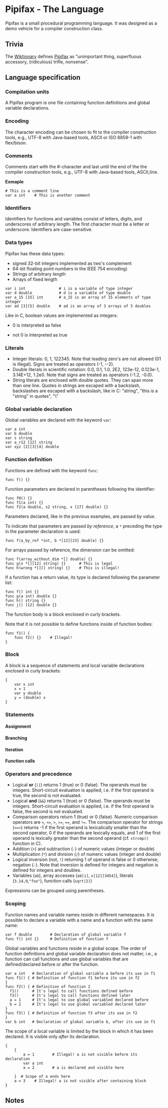 # Pipifax - The Language

Pipifax is a small procedural programming language. It was designed as a
demo vehicle for a compiler construction class.

## Trivia

The [Wiktionary](https://de.wiktionary.org/wiki/Wiktionary:Hauptseite) defines [Pipifax](https://de.wiktionary.org/wiki/Pipifax) as "unimportant thing, superfluous accessory, (ridiculous) trifle, nonsense".

## Language specification

### Compilation units

A Pipifax program is one file containing function definitions and
global variable declarations.

### Encoding

The character encoding can be chosen to fit to the compiler construction tools, e.g., UTF-8 with Java-based tools, ASCII or ISO 8859-1 with flex/bison.

### Comments

Comments start with the #-character and last until the end of the the compiler construction tools, e.g., UTF-8 with Java-based tools, ASCII,line.

**Exmaple**

```
# This is a comment line
var a int    # This is another comment
```

### Identifiers

Identifiers for functions and variables consist of letters, digits, and underscores of arbitrary length. The first character must be a letter or underscore. Identifiers are case-sensitive.

### Data types

Pipifax has these data types:

- signed 32-bit integers implemented as two's complement
- 64-bit floating point numbers in the IEEE 754 encoding)
- Strings of arbitrary length
- Arrays of fixed length

```
var i int               # i is a variable of type integer
var d double            # d is a variable of type double
var a_15 [15] int       # a_15 is an array of 15 elements of type integer
var ad [3][5] double    # ad is an array of 3 arrays of 5 doubles
```

Like in C, boolean values are implemented as integers:

- 0 is interpreted as false

- not 0 is interpreted as true

### Literals

- Integer literals: 0, 1, 122345. Note that leading zero's are not allowed (01 is illegal). Signs are treated as operators (-1, --2).
- Double literals in scientific notation: 0.0, 0.1, 1.0, 2E2, 123e-12, 0.123e-1, 3.14E+12, 1.2e0. Note that signs are treated as operators (-1.2, -0.0).
- String literals are enclosed with double quotes. They can span more than one line. Quotes in strings are escaped with a backslash, backslashes are escaped with a backslash, like in C: "string", "this is a \"string\" in quotes", "\\"

### Global variable declaration

Global variables are declared with the keyword `var`:

```
var a int
var b double
var s string
var a_r12 [12] string
var xyz [2][3][4] double
```

### Function definition

Functions are defined with the keyword `func`:

```
func f() {}
```

Function parameters are declared in parentheses following the identifier:

```
func f0() {}
func f1(a int) {}
func f2(a double, s2 string, x [17] double) {}
```

Parameters declared, like in the previous examples, are passed _by value_.

To indicate that parameters are passed _by reference_, a `*` preceding the type in the parameter declaration is used:

```
func f(a_by_ref *int, b *[12][23] double) {}
```

For arrays passed by reference, the dimension can be omitted:

```
func f(array_without_dim *[] double) {}
func g(x *[][12] string) {}      # This is legal
func h(wrong *[][] string) {}    # This is illegal!
```

If a function has a return value, its type is declared following the parameter list:

```
func f() int {}
func g(a int) double {}
func h() string {}
func j() [12] double {}
```

The function body is a block enclosed in curly brackets.

Note that it is not possible to define functions inside of function bodies:

```
func f1() {
    func f2() {}    # Illegal!
}
```



### Block

A block is a sequence of statements and local variable declarations enclosed in curly brackets:

```
{
    var x int
    x = 1
    var y double
    y = (double) x
}
```

### Statements

#### Assignment

#### Branching

#### Iteration

#### Function calls

### Operators and precedence

- Logical **or** (`||`) returns 1 (true) or 0 (false). The operands must be integers. Short-circuit evaluation is applied, i.e. if the first operand is true, the second is not evaluated.
- Logical **and** (`&&`) returns 1 (true) or 0 (false). The operands must be integers. Short-circuit evaluation is applied, i.e. if the first operand is false, the second is not evaluated.
- Comparison operators return 1 (true) or 0 (false). Numeric comparison operators are `<`, `<=`, `>`, `>=`, `==`, and `!=`. The comparison operator for strings (`<=>`) returns -1 if the first operand is lexicalically smaller than the second operator, 0 if the operands are lexically equals, and 1 of the first operand is lexically greater than the second operand (cf. `strcmp()`  function in C).
- Addition (`+`) and subtraction (`-`) of numeric values (integer or double)
- Multiplication (`*`) and division (`/`) of numeric values (integer and double)
- Logical inversion (not, `!`) returning 1 of operand is false or 0 otherwise; negation (`-`). Note that inversion is defined for integers and negation is defined for integers and doubles.
- Variables (`ab`), array accesses (`ab[i]`, `x[12][3454]`), literals (`3.14,0`,`"foo"`), function calls (`sqrt(2)`)

Expressions can be grouped using parentheses. 

### Scoping

Function names and variable names reside in different namespaces. It is possible to declare a variable with a name and a function with the same name:

```
var f double        # Declaration of global variable f
func f() int {}     # Definition of function f
```

Global variables and functions reside in a global scope. The order of function definitions and global variable declaration does not matter, i.e., a function can call functions and use global variables that are defined/declared before or
after the function.

```
var a int   # Declaration of global variable a before its use in f1
func f1() { # Definition of function f1 before its use in f2
}
func f2() { # Definition of function 2
  f1()      # It's legal to call functions defined before
  f3()      # It's legal to call functions defined later
  a = 1     # It's legal to use global variabled declared before
  b = 2     # It's legal to use global variabled declared later
}
func f3() { # Definition of function f3 after its use in f2
}
var b int   # Declaration of global variable b, after its use in f1
```

The scope of a local variable is limited by the block in which it has been declared. It is visible only *after* its declaration.

```
{
    {
        a = 1        # Illegal! a is not visible before its declaration
        var a int
        a = 2        # a is declared and visible here

    }  # Scope of a ends here
    a = 3    # Illegal! a is not visible after containing block
}
```










## Notes
